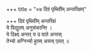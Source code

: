 +++
title = "०७ दिवं पृथिवीम् अन्तरिक्षम्"

+++
दिवं पृथिवीम् अन्तरिक्षं  
ये विद्युतम् अनुसंचरन्ति ।  
ये दिक्ष्व् अन्तर् य उ वाते अन्तस्  
तेभ्यो अग्निभ्यो हुतम् अस्त्व् एतत् ॥